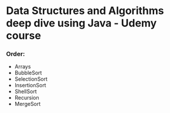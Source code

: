 # Data Structures and Algorithms deep dive using Java - Udemy course

### Order:

* Arrays
* BubbleSort
* SelectionSort
* InsertionSort
* ShellSort
* Recursion
* MergeSort